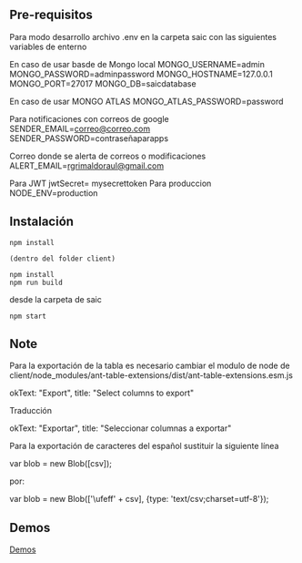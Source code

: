 
## Pre-requisitos

Para modo desarrollo archivo .env en la carpeta saic con las siguientes variables de enterno

En caso de usar basde de Mongo local
MONGO_USERNAME=admin
MONGO_PASSWORD=adminpassword
MONGO_HOSTNAME=127.0.0.1
MONGO_PORT=27017
MONGO_DB=saicdatabase

En caso de usar MONGO ATLAS
MONGO_ATLAS_PASSWORD=password

Para notificaciones con correos de google
SENDER_EMAIL=correo@correo.com
SENDER_PASSWORD=contraseñaparapps

Correo donde se alerta de correos o modificaciones
ALERT_EMAIL=rgrimaldoraul@gmail.com

Para JWT
jwtSecret= mysecrettoken
Para produccion
NODE_ENV=production


## Instalación

```shell
npm install

(dentro del folder client)

npm install
npm run build
```

desde la carpeta de saic 
```shell
npm start
```
## Note

Para la exportación de la tabla es necesario cambiar el modulo de node de client/node_modules/ant-table-extensions/dist/ant-table-extensions.esm.js

okText: "Export",
title: "Select columns to export"

Traducción

okText: "Exportar",
title: "Seleccionar columnas a exportar"

Para la exportación de caracteres del español sustituir la siguiente línea

var blob = new Blob([csv]);

por: 

var blob = new Blob(['\ufeff' + csv], {type: 'text/csv;charset=utf-8'});


## Demos

[Demos](https://url)



